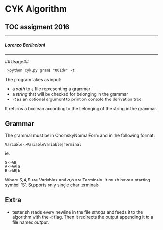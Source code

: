 # CYK Algorithm
## TOC assigment 2016 ##
***
##### Lorenzo Berlincioni ######
***
##Usage##
	
	 >python cyk.py gram1 "001d#" -t
	 


The program takes as input:

* a *path* to a file representing a grammar
* a *string* that will be checked for belonging in the grammar
* *-t* as an optional argument to print on console the derivation tree

It returns a boolean according to the belonging of the string in the grammar.
## Grammar ##
The grammar must be in ChomskyNormalForm and in the following format:

    Variable->VariableVariable|Terminal
 ie.
 
    S->AB
    A->AA|a
    B->AB|b

Where *S,A,B* are Variables and *a,b* are Terminals.
It mush have a starting symbol 'S'.
Supports only single char terminals
## Extra ##
* tester.sh reads every newline in the file *strings* and feeds it to the algorithm
with the *-t* flag.
Then it redirects the output appending it to a file named *output*.
